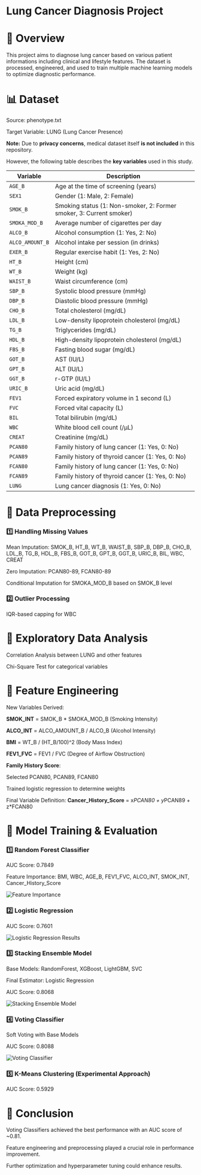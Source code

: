 # Lung Cancer Diagnosis Project

# 📌 Overview

This project aims to diagnose lung cancer based on various patient informations including clinical and lifestyle features. The dataset is processed, engineered, and used to train multiple machine learning models to optimize diagnostic performance.

# 📊 Dataset

Source: phenotype.txt

Target Variable: LUNG (Lung Cancer Presence)

**Note:** Due to **privacy concerns**, medical dataset itself **is not included** in this repository.

However, the following table describes the **key variables** used in this study.

| **Variable**   | **Description** |
|--------------|----------------------------|
| `AGE_B`      | Age at the time of screening (years) |
| `SEX1`       | Gender (1: Male, 2: Female) |
| `SMOK_B`     | Smoking status (1: Non-smoker, 2: Former smoker, 3: Current smoker) |
| `SMOKA_MOD_B` | Average number of cigarettes per day |
| `ALCO_B`     | Alcohol consumption (1: Yes, 2: No) |
| `ALCO_AMOUNT_B` | Alcohol intake per session (in drinks) |
| `EXER_B`     | Regular exercise habit (1: Yes, 2: No) |
| `HT_B`       | Height (cm) |
| `WT_B`       | Weight (kg) |
| `WAIST_B`    | Waist circumference (cm) |
| `SBP_B`      | Systolic blood pressure (mmHg) |
| `DBP_B`      | Diastolic blood pressure (mmHg) |
| `CHO_B`      | Total cholesterol (mg/dL) |
| `LDL_B`      | Low-density lipoprotein cholesterol (mg/dL) |
| `TG_B`       | Triglycerides (mg/dL) |
| `HDL_B`      | High-density lipoprotein cholesterol (mg/dL) |
| `FBS_B`      | Fasting blood sugar (mg/dL) |
| `GOT_B`      | AST (IU/L) |
| `GPT_B`      | ALT (IU/L) |
| `GGT_B`      | r-GTP (IU/L) |
| `URIC_B`     | Uric acid (mg/dL) |
| `FEV1`       | Forced expiratory volume in 1 second (L) |
| `FVC`        | Forced vital capacity (L) |
| `BIL`        | Total bilirubin (mg/dL) |
| `WBC`        | White blood cell count (/μL) |
| `CREAT`      | Creatinine (mg/dL) |
| `PCAN80`     | Family history of lung cancer (1: Yes, 0: No) |
| `PCAN89`     | Family history of thyroid cancer (1: Yes, 0: No) |
| `FCAN80`     | Family history of lung cancer (1: Yes, 0: No) |
| `FCAN89`     | Family history of thyroid cancer (1: Yes, 0: No) |
| `LUNG`       | Lung cancer diagnosis (1: Yes, 0: No) |

# 🔹 Data Preprocessing

### 1️⃣ Handling Missing Values

Mean Imputation: SMOK_B, HT_B, WT_B, WAIST_B, SBP_B, DBP_B, CHO_B, LDL_B, TG_B, HDL_B, FBS_B, GOT_B, GPT_B, GGT_B, URIC_B, BIL, WBC, CREAT

Zero Imputation: PCAN80-89, FCAN80-89

Conditional Imputation for SMOKA_MOD_B based on SMOK_B level

### 2️⃣ Outlier Processing

IQR-based capping for WBC

# 🔹 Exploratory Data Analysis

Correlation Analysis between LUNG and other features

Chi-Square Test for categorical variables

# 🔹 Feature Engineering

New Variables Derived:

**SMOK_INT** = SMOK_B * SMOKA_MOD_B (Smoking Intensity)

**ALCO_INT** = ALCO_AMOUNT_B / ALCO_B (Alcohol Intensity)

**BMI** = WT_B / (HT_B/100)^2 (Body Mass Index)

**FEV1_FVC** = FEV1 / FVC (Degree of Airflow Obstruction)

**Family History Score**:

Selected PCAN80, PCAN89, FCAN80

Trained logistic regression to determine weights

Final Variable Definition: **Cancer_History_Score** = x*PCAN80 + y*PCAN89 + z*FCAN80

# 🔹 Model Training & Evaluation

### 1️⃣ Random Forest Classifier

AUC Score: 0.7849

Feature Importance: BMI, WBC, AGE_B, FEV1_FVC, ALCO_INT, SMOK_INT, Cancer_History_Score

![Feature Importance](images/Feature_Importance.png)

### 2️⃣ Logistic Regression

AUC Score: 0.7601

![Logistic Regression Results](images/Logistic_Regression.png)

### 3️⃣ Stacking Ensemble Model

Base Models: RandomForest, XGBoost, LightGBM, SVC

Final Estimator: Logistic Regression

AUC Score: 0.8068

![Stacking Ensemble Model](images/Stacking_Ensemble.png)

### 4️⃣ Voting Classifier

Soft Voting with Base Models

AUC Score: 0.8088

![Voting Classifier](images/Voting_Classifier.png)

### 5️⃣ K-Means Clustering (Experimental Approach)

AUC Score: 0.5929

# 🚀 Conclusion

Voting Classifiers achieved the best performance with an AUC score of ~0.81.

Feature engineering and preprocessing played a crucial role in performance improvement.

Further optimization and hyperparameter tuning could enhance results.

